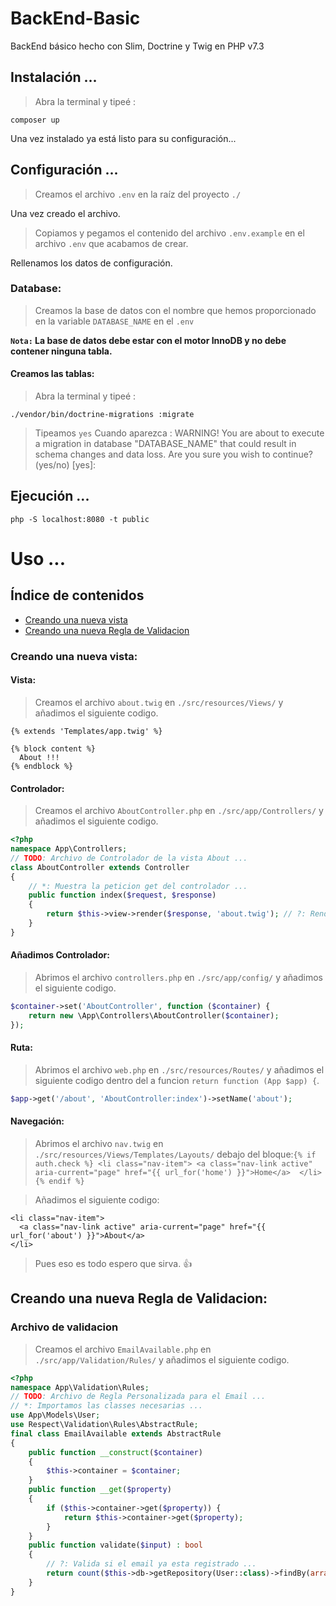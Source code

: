 # BackEnd-Basic
BackEnd básico hecho con Slim, Doctrine y Twig en PHP v7.3

## Instalación ...
>Abra la terminal y tipeé :
```console
composer up 
```
Una vez instalado ya está listo para su configuración...

## Configuración ...

>Creamos el archivo <code>.env</code> en la raíz del proyecto <code>./</code>

Una vez creado el archivo.
>Copiamos y pegamos el contenido del archivo <code>.env.example</code> 
>en el archivo <code>.env</code> que acabamos de crear. 

Rellenamos los datos de configuración.

### Database:
>Creamos la base de datos con el nombre que hemos proporcionado en la variable <code>DATABASE_NAME</code> en el <code>.env</code>

**`Nota:` 
La base de datos debe estar con el motor InnoDB y no debe contener ninguna tabla.**
#### Creamos las tablas: 
>Abra la terminal y tipeé :
```console
./vendor/bin/doctrine-migrations :migrate
```
>Tipeamos `yes` Cuando aparezca : WARNING! You are about to execute a migration in database "DATABASE_NAME" that could result in schema changes and data loss. Are you sure you wish to continue? (yes/no) [yes]:

## Ejecución ...
```code
php -S localhost:8080 -t public
```
# Uso ...
<a name="top"></a>

## Índice de contenidos

- [Creando una nueva vista](#item1)
- [Creando una nueva Regla de Validacion](#item2)

<a name="item1"></a>
### Creando una nueva vista:
#### Vista:
>Creamos el archivo <code>about.twig</code> en <code>./src/resources/Views/</code> y añadimos el siguiente codigo.
```twig
{% extends 'Templates/app.twig' %}

{% block content %}
  About !!!
{% endblock %}
```
#### Controlador:
>Creamos el archivo <code>AboutController.php</code> en <code>./src/app/Controllers/</code> y añadimos el siguiente codigo.
```php
<?php
namespace App\Controllers;
// TODO: Archivo de Controlador de la vista About ...
class AboutController extends Controller
{
    // *: Muestra la peticion get del controlador ...
    public function index($request, $response)
    {
        return $this->view->render($response, 'about.twig'); // ?: Renderizamos la plantilla desde el contenedor view ...
    }
}
```
#### Añadimos Controlador:
>Abrimos el archivo <code>controllers.php</code> en <code>./src/app/config/</code> y añadimos el siguiente codigo.
```php
$container->set('AboutController', function ($container) {
    return new \App\Controllers\AboutController($container);
});
```
#### Ruta:
>Abrimos el archivo <code>web.php</code> en <code>./src/resources/Routes/</code> y añadimos el siguiente codigo dentro del a funcion `return function (App $app) {`.
```php
$app->get('/about', 'AboutController:index')->setName('about');
```
#### Navegación:
>Abrimos el archivo <code>nav.twig</code> en <code>./src/resources/Views/Templates/Layouts/</code> debajo del bloque:`{% if auth.check %} <li class="nav-item"> <a class="nav-link active" aria-current="page" href="{{ url_for('home') }}">Home</a>  </li> {% endif %}`

>Añadimos el siguiente codigo:


```twig
<li class="nav-item">
  <a class="nav-link active" aria-current="page" href="{{ url_for('about') }}">About</a>
</li>
```
>Pues eso es todo espero que sirva. 👍

<a name="item2"></a>
## Creando una nueva Regla de Validacion:
### Archivo de validacion
>Creamos el archivo `EmailAvailable.php` en `./src/app/Validation/Rules/` y añadimos el siguiente codigo.
```php
<?php
namespace App\Validation\Rules;
// TODO: Archivo de Regla Personalizada para el Email ...
// *: Importamos las classes necesarias ...
use App\Models\User;
use Respect\Validation\Rules\AbstractRule;
final class EmailAvailable extends AbstractRule
{   
    public function __construct($container)
    {
        $this->container = $container;
    }    
    public function __get($property)
    {        
        if ($this->container->get($property)) {
            return $this->container->get($property);
        }
    }    
    public function validate($input) : bool
    {
        // ?: Valida si el email ya esta registrado ...
        return count($this->db->getRepository(User::class)->findBy(array('email' => $input))) === 0;
    }
}

```


